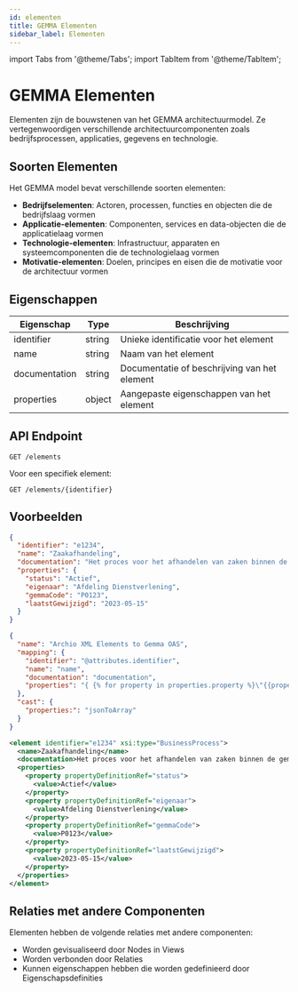 ```yaml
---
id: elementen
title: GEMMA Elementen
sidebar_label: Elementen
---
```


import Tabs from '@theme/Tabs';
import TabItem from '@theme/TabItem';

# GEMMA Elementen


Elementen zijn de bouwstenen van het GEMMA architectuurmodel. Ze vertegenwoordigen verschillende architectuurcomponenten zoals bedrijfsprocessen, applicaties, gegevens en technologie.

## Soorten Elementen

Het GEMMA model bevat verschillende soorten elementen:

- **Bedrijfselementen**: Actoren, processen, functies en objecten die de bedrijfslaag vormen
- **Applicatie-elementen**: Componenten, services en data-objecten die de applicatielaag vormen
- **Technologie-elementen**: Infrastructuur, apparaten en systeemcomponenten die de technologielaag vormen
- **Motivatie-elementen**: Doelen, principes en eisen die de motivatie voor de architectuur vormen

## Eigenschappen

| Eigenschap | Type | Beschrijving |
|------------|------|-------------|
| identifier | string | Unieke identificatie voor het element |
| name | string | Naam van het element |
| documentation | string | Documentatie of beschrijving van het element |
| properties | object | Aangepaste eigenschappen van het element |

## API Endpoint

```
GET /elements
```

Voor een specifiek element:

```
GET /elements/{identifier}
```

## Voorbeelden

<Tabs>
  <TabItem value="json" label="JSON Voorbeeld" default>

```json
{
  "identifier": "e1234",
  "name": "Zaakafhandeling",
  "documentation": "Het proces voor het afhandelen van zaken binnen de gemeente",
  "properties": {
    "status": "Actief",
    "eigenaar": "Afdeling Dienstverlening",
    "gemmaCode": "P0123",
    "laatstGewijzigd": "2023-05-15"
  }
}
```

  </TabItem>
  <TabItem value="mapping" label="Mapping Configuratie">

```json
{
  "name": "Archio XML Elements to Gemma OAS",
  "mapping": {
    "identifier": "@attributes.identifier",
    "name": "name",
    "documentation": "documentation",
    "properties": "{ {% for property in properties.property %}\"{{property['@attributes']['propertyDefinitionRef']}}\":\"{{property['value']}}\"{% if not loop.last %},{% endif %}{% endfor %} }"
  },
  "cast": {
    "properties:": "jsonToArray"
  }
}
```

  </TabItem>
  <TabItem value="xml" label="XML Input Voorbeeld">

```xml
<element identifier="e1234" xsi:type="BusinessProcess">
  <name>Zaakafhandeling</name>
  <documentation>Het proces voor het afhandelen van zaken binnen de gemeente</documentation>
  <properties>
    <property propertyDefinitionRef="status">
      <value>Actief</value>
    </property>
    <property propertyDefinitionRef="eigenaar">
      <value>Afdeling Dienstverlening</value>
    </property>
    <property propertyDefinitionRef="gemmaCode">
      <value>P0123</value>
    </property>
    <property propertyDefinitionRef="laatstGewijzigd">
      <value>2023-05-15</value>
    </property>
  </properties>
</element>
```

  </TabItem>
</Tabs>

## Relaties met andere Componenten

Elementen hebben de volgende relaties met andere componenten:

- Worden gevisualiseerd door Nodes in Views
- Worden verbonden door Relaties
- Kunnen eigenschappen hebben die worden gedefinieerd door Eigenschapsdefinities 